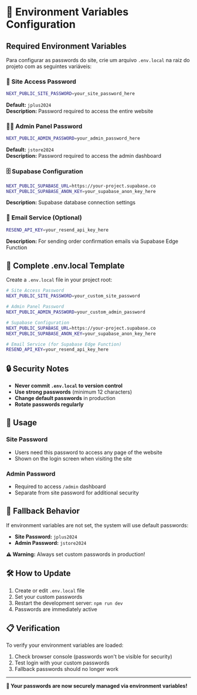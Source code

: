 # 🔐 Environment Variables Configuration

## Required Environment Variables

Para configurar as passwords do site, crie um arquivo `.env.local` na raiz do projeto com as seguintes variáveis:

### 🚪 Site Access Password
```bash
NEXT_PUBLIC_SITE_PASSWORD=your_site_password_here
```
**Default:** `jplus2024`  
**Description:** Password required to access the entire website

### 👨‍💼 Admin Panel Password
```bash
NEXT_PUBLIC_ADMIN_PASSWORD=your_admin_password_here
```
**Default:** `jstore2024`  
**Description:** Password required to access the admin dashboard

### 🗄️ Supabase Configuration
```bash
NEXT_PUBLIC_SUPABASE_URL=https://your-project.supabase.co
NEXT_PUBLIC_SUPABASE_ANON_KEY=your_supabase_anon_key_here
```
**Description:** Supabase database connection settings

### 📧 Email Service (Optional)
```bash
RESEND_API_KEY=your_resend_api_key_here
```
**Description:** For sending order confirmation emails via Supabase Edge Function

## 📄 Complete .env.local Template

Create a `.env.local` file in your project root:

```bash
# Site Access Password
NEXT_PUBLIC_SITE_PASSWORD=your_custom_site_password

# Admin Panel Password  
NEXT_PUBLIC_ADMIN_PASSWORD=your_custom_admin_password

# Supabase Configuration
NEXT_PUBLIC_SUPABASE_URL=https://your-project.supabase.co
NEXT_PUBLIC_SUPABASE_ANON_KEY=your_supabase_anon_key_here

# Email Service (for Supabase Edge Function)
RESEND_API_KEY=your_resend_api_key_here
```

## 🔒 Security Notes

- **Never commit `.env.local` to version control**
- **Use strong passwords** (minimum 12 characters)
- **Change default passwords** in production
- **Rotate passwords regularly**

## 🚀 Usage

### Site Password
- Users need this password to access any page of the website
- Shown on the login screen when visiting the site

### Admin Password  
- Required to access `/admin` dashboard
- Separate from site password for additional security

## 🔄 Fallback Behavior

If environment variables are not set, the system will use default passwords:
- **Site Password:** `jplus2024`
- **Admin Password:** `jstore2024`

**⚠️ Warning:** Always set custom passwords in production!

## 🛠️ How to Update

1. Create or edit `.env.local` file
2. Set your custom passwords
3. Restart the development server: `npm run dev`
4. Passwords are immediately active

## 📋 Verification

To verify your environment variables are loaded:
1. Check browser console (passwords won't be visible for security)
2. Test login with your custom passwords
3. Fallback passwords should no longer work

---

**🔐 Your passwords are now securely managed via environment variables!**

